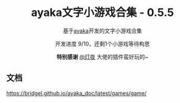 <div align="center">

# ayaka文字小游戏合集 - 0.5.5

基于[ayaka](https://github.com/bridgeL/nonebot-plugin-ayaka)开发的文字小游戏合集

开发进度 9/10，还剩1个小游戏等待构思

**特别感谢**  [@灯夜](https://github.com/lunexnocty/Meiri) 大佬的插件蛮好玩的~

</div>

## 文档

https://bridgel.github.io/ayaka_doc/latest/games/game/
